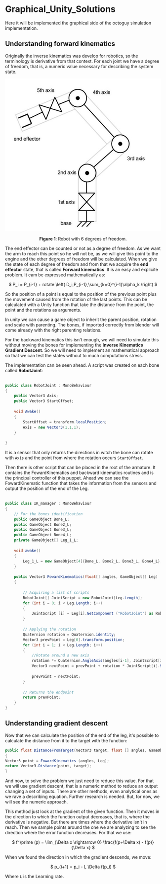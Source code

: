 # Graphical_Unity_Solutions
Here it will be implemented the graphical side of the octoguy simulation implementation.

## Understanding forward kinematics
Originally the inverse kinematics was develop for robotics, so the terminology is derivative from that context. For each joint we have a degree of freedom, that is, a numeric value necessary for describing the system state. 

<div style = 'text-align:center'>

![fig1](./README_multimedia/fig1.jpg)

**Figure 1**: Robot with 6 degrees of freedom.

</div>

The end effector can be counted or not as a degree of freedom. As we want the arm to reach this point so he will not be, as we will give this point to the engine and the other degrees of freedom will be calculated.
When we give the state of each degree of freedom and from that we acquire the **end effector** state, that is called **Forward kinematics**. It is an easy and explicite problem.
It cam be expressed mathematically as:


<div style='text-align:center'>

$
P_i = P_{i-1} + rotate \left( D_i,P_{i-1},\sum_{k=0}^{i-1}\alpha_k   \right)
$

</div>

So the position of a point is equal to the position of the previous point plus the movement caused from the rotation of the last points. This can be calculated with a Unity function that take the distance from the point, the point and the rotations as arguments. 

In unity we can cause a game object to inherit the parent position, rotation and scale with parenting. The bones, if imported correctly from blender will come already with the right parenting relations.

For the backward kinematics this isn't enough, we will need to simulate this without moving the bones for implementing the **Inverse Kinematics Gradient Descent**. So we will need to implement an mathematical approach so that we can test the states without to much computations stress.

The implementation can be seen ahead. A script was created on each bone called **RobotJoint**:
```csharp

public class RobotJoint : MonoBehaviour
{
    public Vector3 Axis;
    public Vector3 StartOffset;

    void Awake()
    {
        StartOffset = transform.localPosition;
        Axis = new Vector3(1,1,1);
    }

}

```
It is a sensor that only returns the directions in witch the bone can rotate with `Axis` and the point from where the rotation occurs `StartOffset`.

Then there is other script that can be placed in the root of the armature. It contains the FowardKinematics and backward kinematics routines and is the principal controller of this puppet. Ahead we can see the FowardKinematic function that takes the information from the sensors and output the position of the end of the Leg.

```csharp

public class IK_manager : MonoBehaviour
{
    // For the bones identification
    public GameObject Bone_L;
    public GameObject Bone2_L;
    public GameObject Bone3_L;
    public GameObject Bone4_L;
    private GameObject[] Leg_1_L;
    
    void awake()
    {
        Leg_1_L = new GameObject[4]{Bone_L, Bone2_L, Bone3_L, Bone4_L};
    }

    public Vector3 FowardKinematics(float[] angles, GameObject[] Leg)
    {
        
        // Acquiring a list of scripts
        RobotJoint[] JointScript = new RobotJoint[Leg.Length];
        for (int i = 0; i < Leg.Length; i++)
        {
            JointScript [i] = Leg[i].GetComponent ("RobotJoint") as RobotJoint;
        }

        // Applying the rotation
        Quaternion rotation = Quaternion.identity;
        Vector3 prevPoint = Leg[0].transform.position;
        for (int i = 1; i < Leg.Length; i++)
        {
            //Rotate around a new axis
            rotation *= Quaternion.AngleAxis(angles[i-1], JointScript[i-1].Axis);
            Vector3 nextPoint = prevPoint + rotation * JointScript[i].StartOffset;

            prevPoint = nextPoint;
        }

        // Returns the endpoint
        return prevPoint;
    }
}

```

## Understanding gradient descent
Now that we can calculate the position of the end of the leg, it's possible to calculate the distance from it to the target with the function:

```csharp
public float DistanceFromTarget(Vector3 target, float [] angles, GameObject[] Leg)
{
Vector3 point = FowardKinematics (angles, Leg);
return Vector3.Distance(point, target);
}
```

And now, to solve the problem we just need to reduce this value. For that we will use gradient descent, that is a numeric method to reduce an output changing a set of inputs. There are other methods, even analytical ones as we rave a describing equation. Further research is needed. But, for now, we will see the numeric approach.

This method just look at the gradient of the given function. Then it moves in the direction to which the function output decreases, that is, where the derivative is negative. But there are times where the derivative isn't in reach. Then we sample points around the one we are analyzing to see the direction where the error function decreases. For that we use:

<div style='text-align:center'>

$
f^\prime (p) = \lim_{\Delta x \rightarrow 0} \frac{f(p+\Delta x) - f(p)}{\Delta x} 
$

</div>

When we found the direction in which the gradient descends, we move:

<div style='text-align:center'>

$
p_{i+1} = p_i - L \Delta f(p_i)
$

</div>

Where `L` is the Learning rate.







